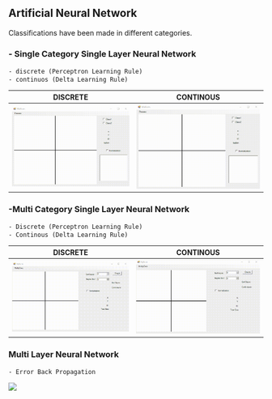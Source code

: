 ## Artificial Neural Network
Classifications have been made in different categories.
### - Single Category Single Layer Neural Network
    - discrete (Perceptron Learning Rule)
    - continuos (Delta Learning Rule)
    
DISCRETE                   |  CONTINOUS
:-------------------------:|:-------------------------:
![](gifs/1.1.gif)          |  ![](gifs/1.2.gif)
    
    
### -Multi Category Single Layer Neural Network 
    - Discrete (Perceptron Learning Rule) 
    - Continous (Delta Learning Rule)
    
DISCRETE                   |  CONTINOUS
:-------------------------:|:-------------------------:
![](gifs/2.1.gif)          |  ![](gifs/2.2.gif)


### Multi Layer Neural Network
    - Error Back Propagation
    
![](gifs/3.gif) 
